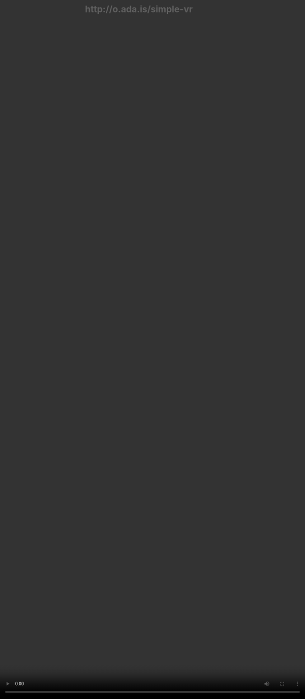 ```yaml
---
layout: post
title: Virtual Reality and the Future of the Web.
description: New Virtual Reality browsers means we need to consider how the web platform is going to need evolve to take advantage of the benefits that Virtual Reality can bring.
image: https://i.imgur.com/1CuaofJ.jpg
scripts: [
	'scripts/post-to-slides.js',
	'scripts/slide-utils.js',
	'scripts/third-party/qrcode.min.js',
	'https://cdn.rawgit.com/AdaRoseEdwards/dirty-dom/v1.3.1/build/dirty-dom-lib.min.js'
]
styles: [
	'scripts/third-party/a-slides.css',
	'styles/vr.css'
]
---
```


<script>
var captionStyle = 'z-index: 2; text-align: center; background: rgba(0,0,0,0.8); padding: 1em; border-radius: 1em; width: auto; margin: 1em; font-size: 3rem; margin-top: -3em;';
</script>

# {{page.title}}

<!-- Link to trigger conversion script -->
[Convert to Slide Deck](#aslides)

Length: 45 minutes

The goals of this talk is to give your the tools to start building VR in the web.

<blockquote class="dark" style="background-color: #576363 !important; background-image: url(images/me-and-dan.jpg);background-size: cover;min-height: 16em;display: flex;justify-content: flex-start;padding: 0.5em;background-position: center right;align-items: stretch;">
<span style="flex-grow: 1;text-align: right; font-size: 4rem; text-shadow: 0 0 1em #576363;">@lady_ada_king</span>
<span style="font-size: 5rem; text-shadow: 0 0 1em #576363;">@samsunginternet</span>
</blockquote>

<blockquote style="background-color: white;">
<img src="images/StatCounter-browser-GB-monthly-201606-201706.png" />
</blockquote>

<script>
window._cssNextEl({
    padding: '1em'
});	
</script>
> # Jargon
>
> ## VR, Virtual Reality, fully immersive, replaces reality with a Virtual Reality. 
>
> ## AR/MR, Augmented/Mixed Reality, a combination of Reality and Digital Content
>
> ## XR, Cross Reality, Umbrella term for all immersive media 

<blockquote>
<img src="images/gearvr+controller.png" class="bg-img" style="filter: drop-shadow(0 0 0.4em #ffffff99)"  />
</blockquote>

<script>window._setNextSlide(window.videoSlide);</script>
<blockquote>
<video data-src="images/space-jam.mp4" style="position:absolute; top: 0; left: 0; width:100%; height: 100%; max-height: none; object-fit: cover;"></video>
</blockquote>

# Try it out for yourself:

<script>window._setNextSlide(window.videoSlide);</script>
<blockquote>
<video data-src="images/enter-vr.mp4" style="position:absolute; top: 0; left: 0; width:100%; height: 100%; max-height: none; object-fit: cover;"></video>
<h1 style="margin:0; z-index: 2; position: absolute;">http://o.ada.is/simple-vr</h1>
</blockquote>

# Where is it supported

> ![supported](images/support.png)

<script>
window._cssNextEl({
    padding: '1em'
});	
</script>
> # State of WebVR
>
> ## W3C community group.
>
> ## Standard still in flux
>
> ## Looking to become a W3C working group once stable.

<script>
window._setNextSlide(window.elByEl({
    reveal: true
}));
</script>

<blockquote>
<img class="base" src="images/gearvr+controller.png" class="bg-img" style="filter: drop-shadow(0 0 0.4em #ffffff99)" />
<img src="images/gearvr+controller+detail.png" class="bg-img"  />
</blockquote>

## Head Tracking Demo

<script>
window._setNextSlide(window.videoSlide);
</script>
<blockquote style="background-color: black !important;">
<video data-src="images/tracking.m4v" style="position:absolute; top: 0; left: 0; width:100%; height: 100%; max-height: none; object-fit: contain;"></video>
</blockquote>

<script>
window._setNextSlide(window.elByEl({}));
</script>
> <div style="align-items: center; justify-content: center;"><h1 style="text-align: center; font-size: 2em;">WebVR <span style="font-style: oblique;">requires</span> WebGL</h1></div>
> <div style="align-items: center; justify-content: center;"><h1 style="text-align: center; font-size: 2em;">WebGL is <span style="font-weight: 800;font-size: 1.4em;vertical-align: middle;">Hard</span></h1></div>
> <div style="background-color: #4d4d4d;"><img src="images/gl.png" style="margin: 1em auto;" /></div>

<script>
window._setNextSlide(window.elByEl({
    reveal: true
}));
</script>
<blockquote class="heirarchy-grid" style='display: grid; grid-template-columns: 1fr 1fr;grid-template-rows: 1fr 1fr 1fr; padding: 0.5em;'>
	<p style="grid-row-start: 3;">WebGl</p><p style="grid-row-start: 3;">WebVR</p>
	<p style="grid-row-start: 2; grid-column-end: span 2;">Three.js</p>
	<p style="grid-row-start: 1;">A-Frame</p><p style="grid-row-start: 1;">React VR</p>
	<img class="bg-img" src="images/aframevr.png" style="border: none; border-radius: 0;" />
</blockquote>



<script>window._setNextSlide(window.elByEl());</script>
<blockquote style="padding: 0.5em;">
	<div>
		<h2>A-Frame</h2>
		<p style="font-style: oblique;">Web Component library for describing 3D WebGL scenes using HTML!</p>
		<p>https://aframe.io</p>
	</div>
	<div data-markdown="#demo" style="font-size: 1.4rem;">
		<script id="demo" type="text/html">
	<!DOCTYPE html>
	<html>
	<head>
		<title>Hello, WebVR! - A-Frame</title>
		<meta name="description" content="Hello, WebVR! - A-Frame">
		<scr​ipt src="https://aframe.io/releases/0.5.0/aframe.min.js"></scr​ipt>
	</head>
	<body>
		<a-scene>
		<a-box position="-1 0.5 -3" rotation="0 45 0" color="#4CC3D9"></a-box>
		<a-sphere position="0 1.25 -5" radius="1.25" color="#EF2D5E"></a-sphere>
		<a-cylinder position="1 0.75 -3" radius="0.5" height="1.5" color="#FFC65D"></a-cylinder>
		<a-plane position="0 0 -4" rotation="-90 0 0" width="4" height="4" color="#7BC8A4"></a-plane>
		<a-sky color="#ECECEC"></a-sky>
		</a-scene>
	</body>
	</html>
		</script>
	</div>
</blockquote>

<script>
window._setNextSlide(window.iframeSlide);
</script>
> <iframe style="flex-grow: 1;" src="basic.html" seamless="seamless"></iframe>
> <h2 style="margin:0;">https://ada.is/webvr/basic.html</h2>

<script>
window._setNextSlide(window.elByEl());
</script>
<blockquote style="justify-content: center;">
<h1 style="align-self: center; text-align: center; font-size: 2em;">Debugging A-Frame</h1>
<h1 style="align-self: center; text-align: center; font-size: 2em;">Making engaging content</h1>
</blockquote>

<script>
window._setNextSlide(window.iframeSlide);
</script>
> <iframe style="flex-grow: 1;" src="https://stupid-sail.glitch.me/community.html" seamless="seamless"></iframe>
> <h2 style="margin:0;">https://stupid-sail.glitch.me/community.html</h2>


<script>
window._setNextSlide(window.elByEl());
</script>

<script>
window._setNextSlide(window.elByEl());
</script>
<blockquote style="justify-content: center; text-align: center; padding: 1em;">
<h1 style="font-size: 2em;">AFrame is HTML</h1>
<h1 style="font-size: 2em;">AFrame can be used with front end frameworks</h1>
<h1 style="font-size: 2em;">But it cannot render the document.</h1>
<h1 style="font-size: 2em;">WebVR cannot easily mix with the traditional Web.</h1>
<h1 style="font-size: 2em;">Think outside the box</h1>
</blockquote>

## Some cool uses

<script>
window.setDynamicSlide(window.elByEl());
window._cssNextEl({
    padding: '1em'
});	
</script>
<blockquote>
<div>
<h1>Immersive Movies</h1>
<img src="images/vrmovie.png" />
</div>
<div>
<h1>Shopping</h1>
<div style="flex-direction: row; display: flex;">
<img src="images/thomas-cook.png" />
<img src="images/ikea.png" />
</div>
</div>
<div>
<h1>Education</h1>
<img src="images/google-exhibitions.png" />
</div>
<div>
<h1>Social</h1>
<h2 style="margin:0;">https://metaverse.samsunginter.net</h2>
<img src="images/177.png" />
</div>
</blockquote>


<script>
window._setNextSlide(window.elByEl());
window._cssNextEl({
    justifyContent: 'center',
	padding: '1em'
});	
</script>
> <h1 style="text-align: center; font-size: 2.5em;">WebVR isn't just a way to distribute VR content.</h1>
>
> <h1 style="text-align: center; font-size: 2.5em;">VR brings a new way to think about the web.</h1>
>
> <h1 style="text-align: center; font-size: 2.5em;">The web brings a new way to think about VR.</h1>


## Works across devices

until there is enough content that people are regularly browsing in a headset

People probably won't have a head set to hand

Need to support cardboard and gearvr as well as htc vive and occulus rift

<script>
	window._setNextSlide(window.elByEl());
</script>
<blockquote>
	<img src="images/devices.jpg" class="bg-img">
	<div style="flex-direction: row;">
		<img src="images/pc.png" >
		<ul>
			<li>Not immersive</li>
			<li>Click and Drag Interactions</li>
			<li>Potentially Powerful Hardware</li>
		</ul>
	</div>
	<div style="flex-direction: row;">
		<img src="images/magic-window.png" >
		<ul>
			<li>Not Immersive</li>
			<li>Limited interactions</li>
			<li>Potentially low power hardware</li>
		</ul>
	</div>
	<div style="flex-direction: row;">
		<img src="images/cardboard.png" >
		<ul>
			<li>Immersive</li>
			<li>Limited interface</li>
			<li>Potentially low power hardware</li>
			<li>Massive Reach for VR</li>
		</ul>
	</div>
	<div style="flex-direction: row;">
		<img src="images/gearvr.png" >
		<ul>
			<li>Immersive</li>
			<li>Rotation Tracked Controller</li>
			<li>Moderate Hardware</li>
			<li>Very popular</li>
		</ul>
	</div>
	<div style="flex-direction: row;">
		<img src="images/htcvive.png" >
		<ul>
			<li>Immersive</li>
			<li>Click and Drag Interactions</li>
			<li>Very Powerful Hardware</li>
			<li>Niche but slowly spreading</li>
		</ul>
	</div>
</blockquote>

## Supporting user interactions.

Different modes of user input.

<script>
window._cssNextEl({
    backgroundColor: 'lavenderblush'
});	
</script>
> <img src="images/devices.svg" />

## Be quick

<script>setDynamicSlide(contentSlide([
	{html: '<h1 style="margin-left: 1em;">The Web Comes with Expectations</h1><div style="justify-content: flex-end; padding: 0;"><img src="images/engagement.png" style="margin: 0; height: 0;" /><h2 style="' + captionStyle + '">Study by Google on Loading time and Engagement</h2></div>'},
	{video: 'images/gun.m4v', caption: 'http://gun.playcanvas.com', style:'position: absolute; top:0; left: 0; width: 100%; height: 100%; z-index: -1; object-fit: cover;', captionStyle: captionStyle},
]));
</script>
<blockquote style="justify-content: flex-end; padding: 0;">
<video src="images/gun.m4v" muted></video>
</blockquote>

<script>
	window._setNextSlide(window.elByEl());
	window._cssNextEl({
		justifyContent: 'flex-start'
	})
</script>
> <h1 style="text-align: center; font-size: 2.5em; padding: 0.5em; width: auto;">What is WebVR ideal for?</h1>
>
> <div style="align-items: center; justify-content: center; background: white; background image: none !important; filter: invert(1);"><img src="images/loading-spiral.gif" style="flex-grow: 0;"></div>
>
> <h1 style="text-align: center; font-size: 2.5em; padding: 0.5em; width: auto;">WebVR brings the Web's power to VR</h1>

## How to get involved in Standards to influence the future of VR

These discussions are happening today!

If anything in this talk has interested you then please get involved.

If you start now you will be able to shape the next medium of the web

I don't know about you guys but I am pretty excited for our VR future.

<script>
window._cssNextEl({
    padding: '1em',
    justifyContent: 'flex-start'
})
</script>
> # Get involved in standards
>
> ## https://www.w3.org/community/webvr/
>
> ## https://github.com/w3c/webvr

<script type="text/javascript">
window._executeOnNextEl(function (el) {
	var qr = new QRCode(el.querySelector('.qr-target'), "http://o.ada.is/css-day");
});
</script>

<blockquote style="display: block; padding: 1em;">
<h1>Please give feedback on this talk so we can learn and improve!</h1>
<div style="display: block;">
<h2>http://o.ada.is/css-day</h2>
<span class="qr-target" style="float: right;align-self: flex-end;margin: 0.5em;flex-shrink: 0;"></span>
</div>
<h2>@samsunginternet</h2>
</blockquote>

<script>

	// Fancy Emojis
	window._addScript('https://twemoji.maxcdn.com/2/twemoji.min.js')().then(function () {
		twemoji.parse(document.body, {
			folder: 'svg',
			ext: '.svg'
		});
	});

	// Add links to deep link into slides
	var blockquote = Array.from(document.querySelectorAll('body.post > blockquote'));
	var newSpans = [];
	document.querySelector('a[href="#aslides"]').addEventListener('click', function () {
		newSpans.forEach(function (s) {
			s.removeEventListener('click', onclick);
			s.remove();
		});
		newSpans.splice(0);
	});

	blockquote.forEach(function (el) {
		var span = document.createElement('span');
		newSpans.push(span);
		span.textContent = ' View Slide';
		span.addEventListener('click', function onclick() {
			window.removeHashChangeEventListener();
			newSpans.forEach(function (s) {
				s.removeEventListener('click', onclick);
				s.remove();
			});
			init().then(function () {
				document.querySelector('.a-slides_slide-container').dispatchEvent(new CustomEvent('a-slides_goto-slide', {detail: {slide: el.parentNode}}));
			});
		});
		span.setAttribute('class', 'slide-view-button');
		el.appendChild(span);
	});


	var iframes = Array.from(document.querySelectorAll('iframe'));
	var blank = 'about:blank';
	iframes.forEach(function (iframe) {
		var button = document.createElement('button');
		var src = iframe.src;
		iframe.src = blank;
		iframe.dataset.src = src;
		button.addEventListener('click', function () {
			iframe.src = iframe.src === blank ? src : blank;
			if (iframe.src === blank) {
				button.classList.add('blank');
				button.textContent = "Load iFrame";
			} else {
				button.classList.remove('blank');
				button.textContent = "Unload iFrame";
			}
		});
		button.classList.add('load-content-button');
		button.classList.add('blank');
		button.textContent = "Load iFrame";
		iframe.after(button);
	});

	Array.from(document.querySelectorAll('[data-markdown]')).forEach(function (el) {
		if (el.dataset.markdown) {
			var html = document.querySelector(el.dataset.markdown).innerHTML;
		} else {
			var html = el.innerHTML;
		}
		el.innerHTML = '';
		el.addMarkdown(html);
	});

	var videos = Array.from(document.querySelectorAll('video'));
	videos.forEach(function (video) {
		var button = document.createElement('button');
		var src = video.src;
        if (src) {
            video.removeAttribute('src');
            video.dataset.src = src;
        }
		button.addEventListener('click', function () {
			video.src = video.dataset.src;
            video.controls = true;
            button.parentNode.removeChild(button);
		});
		button.classList.add('load-content-button');
		button.classList.add('blank');
		button.textContent = "Load Video";
		video.after(button);
	});
</script>
